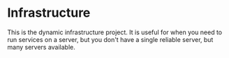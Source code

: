 # Infrastructure 

This is the dynamic infrastructure project. 
It is useful for when you need to run services on a server, but you don't have a single reliable server, but many servers available.


